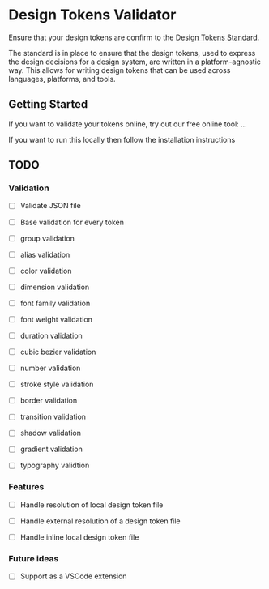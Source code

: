 # Design Tokens Validator

Ensure that your design tokens are confirm to the [Design Tokens Standard](https://design-tokens.github.io/community-group/format/#introduction).

The standard is in place to ensure that the design tokens, used to express the design decisions for a design system, are written in a platform-agnostic way. This allows for writing design tokens that can be used across languages, platforms, and tools.

## Getting Started

If you want to validate your tokens online, try out our free online tool: ...

If you want to run this locally then follow the installation instructions

## TODO

### Validation

- [ ] Validate JSON file
- [ ] Base validation for every token
- [ ] group validation
- [ ] alias validation
- [ ] color validation
- [ ] dimension validation
- [ ] font family validation
- [ ] font weight validation
- [ ] duration validation
- [ ] cubic bezier validation
- [ ] number validation
- [ ] stroke style validation
- [ ] border validation
- [ ] transition validation
- [ ] shadow validation
- [ ] gradient validation
- [ ] typography validtion


### Features

- [ ] Handle resolution of local design token file
- [ ] Handle external resolution of a design token file
- [ ] Handle inline local design token file


### Future ideas
- [ ] Support as a VSCode extension